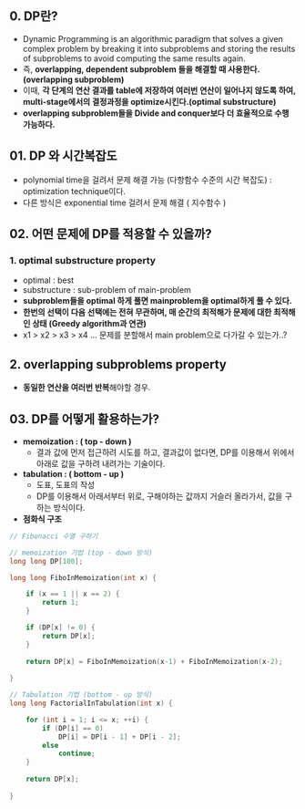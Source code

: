 ## 0. DP란?
 - Dynamic Programming is an algorithmic paradigm that solves a given complex problem by breaking it into subproblems and storing the results of subproblems to avoid computing the same results again.
 - 즉, **overlapping, dependent subproblem 들을 해결할 때 사용한다.(overlapping subproblem)**
 - 이때, **각 단계의 연산 결과를 table에 저장하여 여러번 연산이 일어나지 않도록 하여, multi-stage에서의 결정과정을 optimize시킨다.(optimal substructure)**
 - **overlapping subproblem들을 Divide and conquer보다 더 효율적으로 수행가능하다.**

## 01. DP 와 시간복잡도
 - polynomial time을 걸려서 문제 해결 가능 (다항함수 수준의 시간 복잡도) : optimization technique이다.
 - 다른 방식은 exponential time 걸려서 문제 해결 ( 지수함수 )

## 02. 어떤 문제에 DP를 적용할 수 있을까?

### 1. optimal substructure property
  - optimal : best
  - substructure : sub-problem of main-problem
  - **subproblem들을 optimal 하게 풀면 mainproblem을 optimal하게 풀 수 있다.**
  - **한번의 선택이 다음 선택에는 전혀 무관하며, 매 순간의 최적해가 문제에 대한 최적해인 상태 (Greedy algorithm과 연관)**
  - x1 > x2 > x3 > x4 ... 문제를 분할해서 main problem으로 다가갈 수 있는가..?
## 2. overlapping subproblems property
  - **동일한 연산을 여러번 반복**해야할 경우.

## 03. DP를 어떻게 활용하는가?
 - **memoization : ( top - down )**
   - 결과 값에 먼저 접근하려 시도를 하고, 결과값이 없다면, DP를 이용해서 위에서 아래로 값을 구하려 내려가는 기술이다.
 - **tabulation : ( bottom - up )**
   - 도표, 도표의 작성
   - DP를 이용해서 아래서부터 위로, 구해야하는 값까지 거슬러 올라가서, 값을 구하는 방식이다.
 - **점화식 구조**

```cpp
// Fibonacci 수열 구하기

// memoization 기법 (top - down 방식)
long long DP[100];

long long FiboInMemoization(int x) {

	if (x == 1 || x == 2) {
		return 1;
	}

	if (DP[x] != 0) {
		return DP[x];
	}
	
	return DP[x] = FiboInMemoization(x-1) + FiboInMemoization(x-2);
	
}

// Tabulation 기법 (bottom - up 방식)
long long FactorialInTabulation(int x) {

	for (int i = 1; i <= x; ++i) {
		if (DP[i] == 0)
			DP[i] = DP[i - 1] + DP[i - 2];
		else
			continue;
	}
 
	return DP[x];
 
}

```
